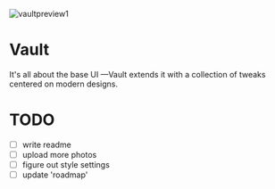 ![vaultpreview1](https://user-images.githubusercontent.com/87339163/195749447-d49356e3-070a-442c-81b9-358d9a8c1c06.png)

# Vault
It's all about the base UI —Vault extends it with a collection of tweaks centered on modern designs.

# TODO
- [ ] write readme
- [ ] upload more photos
- [ ] figure out style settings
- [ ] update 'roadmap'

